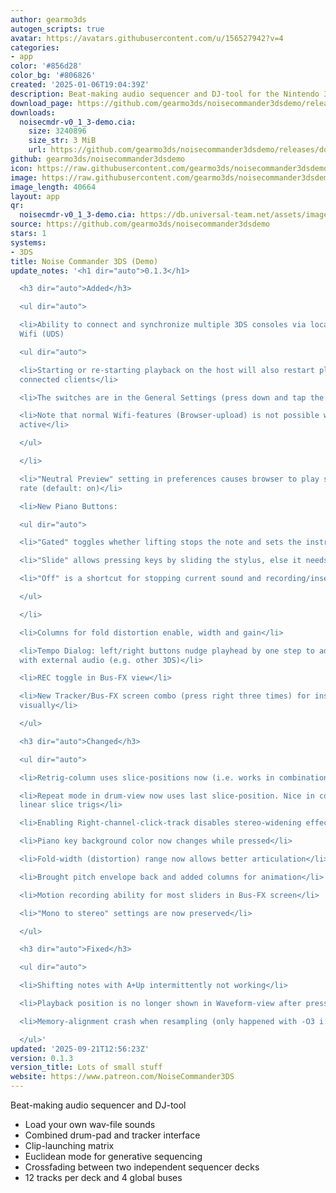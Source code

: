 ```yaml
---
author: gearmo3ds
autogen_scripts: true
avatar: https://avatars.githubusercontent.com/u/156527942?v=4
categories:
- app
color: '#856d28'
color_bg: '#806826'
created: '2025-01-06T19:04:39Z'
description: Beat-making audio sequencer and DJ-tool for the Nintendo 3DS
download_page: https://github.com/gearmo3ds/noisecommander3dsdemo/releases
downloads:
  noisecmdr-v0_1_3-demo.cia:
    size: 3240896
    size_str: 3 MiB
    url: https://github.com/gearmo3ds/noisecommander3dsdemo/releases/download/0.1.3/noisecmdr-v0_1_3-demo.cia
github: gearmo3ds/noisecommander3dsdemo
icon: https://raw.githubusercontent.com/gearmo3ds/noisecommander3dsdemo/master/icon.png
image: https://raw.githubusercontent.com/gearmo3ds/noisecommander3dsdemo/master/banner.png
image_length: 40664
layout: app
qr:
  noisecmdr-v0_1_3-demo.cia: https://db.universal-team.net/assets/images/qr/noisecmdr-v0_1_3-demo-cia.png
source: https://github.com/gearmo3ds/noisecommander3dsdemo
stars: 1
systems:
- 3DS
title: Noise Commander 3DS (Demo)
update_notes: '<h1 dir="auto">0.1.3</h1>

  <h3 dir="auto">Added</h3>

  <ul dir="auto">

  <li>Ability to connect and synchronize multiple 3DS consoles via local "multiplayer"
  Wifi (UDS)

  <ul dir="auto">

  <li>Starting or re-starting playback on the host will also restart playback on the
  connected clients</li>

  <li>The switches are in the General Settings (press down and tap the "General" tab)</li>

  <li>Note that normal Wifi-features (Browser-upload) is not possible while UDS is
  active</li>

  </ul>

  </li>

  <li>"Neutral Preview" setting in preferences causes browser to play samples at original
  rate (default: on)</li>

  <li>New Piano Buttons:

  <ul dir="auto">

  <li>"Gated" toggles whether lifting stops the note and sets the instrument playmode</li>

  <li>"Slide" allows pressing keys by sliding the stylus, else it needs to be lifted</li>

  <li>"Off" is a shortcut for stopping current sound and recording/inserting an note-off</li>

  </ul>

  </li>

  <li>Columns for fold distortion enable, width and gain</li>

  <li>Tempo Dialog: left/right buttons nudge playhead by one step to adjust phase
  with external audio (e.g. other 3DS)</li>

  <li>REC toggle in Bus-FX view</li>

  <li>New Tracker/Bus-FX screen combo (press right three times) for inserting slider-automation
  visually</li>

  </ul>

  <h3 dir="auto">Changed</h3>

  <ul dir="auto">

  <li>Retrig-column uses slice-positions now (i.e. works in combination)</li>

  <li>Repeat mode in drum-view now uses last slice-position. Nice in combination with
  linear slice trigs</li>

  <li>Enabling Right-channel-click-track disables stereo-widening effect</li>

  <li>Piano key background color now changes while pressed</li>

  <li>Fold-width (distortion) range now allows better articulation</li>

  <li>Brought pitch envelope back and added columns for animation</li>

  <li>Motion recording ability for most sliders in Bus-FX screen</li>

  <li>"Mono to stereo" settings are now preserved</li>

  </ul>

  <h3 dir="auto">Fixed</h3>

  <ul dir="auto">

  <li>Shifting notes with A+Up intermittently not working</li>

  <li>Playback position is no longer shown in Waveform-view after pressing A</li>

  <li>Memory-alignment crash when resampling (only happened with -O3 i.e. in release)</li>

  </ul>'
updated: '2025-09-21T12:56:23Z'
version: 0.1.3
version_title: Lots of small stuff
website: https://www.patreon.com/NoiseCommander3DS
---
```

Beat-making audio sequencer and DJ-tool

- Load your own wav-file sounds
- Combined drum-pad and tracker interface
- Clip-launching matrix
- Euclidean mode for generative sequencing
- Crossfading between two independent sequencer decks
- 12 tracks per deck and 4 global buses
